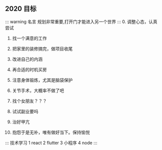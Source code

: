 ## 2020 目标

::: warning 名言
规划非常重要,打开门才能进入另一个世界
:::
0. 调整心态，认真尝试

1. 找一个满意的工作

2. 把家里的装修搞完，做项目收尾

3. 改进自己的内涵

4. 再合适的时机买房

5. 注意身体锻炼，尤其是脑袋保护

6. 关节手术，大概率不做了吧

7. 找个女朋友？？？

8. 试试副业要吗

9. 治好甲亢

10. 抱怨于是无补，唯有做好当下。保持愉悦


::: 技术学习
    1 react
    2 flutter
    3 小程序
    4 node
:::